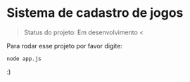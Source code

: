<h1>Sistema de cadastro de jogos</h1>

> Status do projeto: Em desenvolvimento <

Para rodar esse projeto por favor digite:

```
node app.js
```
:)
